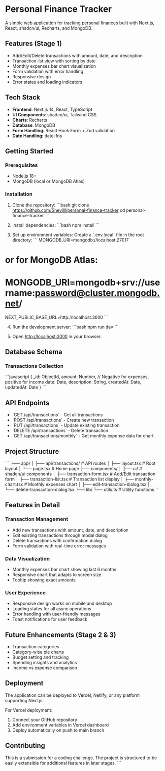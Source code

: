 # Personal Finance Tracker

A simple web application for tracking personal finances built with Next.js, React, shadcn/ui, Recharts, and MongoDB.

## Features (Stage 1)

- Add/Edit/Delete transactions with amount, date, and description
- Transaction list view with sorting by date
- Monthly expenses bar chart visualization
- Form validation with error handling
- Responsive design
- Error states and loading indicators

## Tech Stack

- **Frontend**: Next.js 14, React, TypeScript
- **UI Components**: shadcn/ui, Tailwind CSS
- **Charts**: Recharts
- **Database**: MongoDB
- **Form Handling**: React Hook Form + Zod validation
- **Date Handling**: date-fns

## Getting Started

### Prerequisites

- Node.js 18+
- MongoDB (local or MongoDB Atlas)

### Installation

1. Clone the repository:
   \`\`\`bash
   git clone https://github.com/Shevilll/personal-finance-tracker
   cd personal-finance-tracker
   \`\`\`

2. Install dependencies:
   \`\`\`bash
   npm install
   \`\`\`

3. Set up environment variables:
   Create a \`.env.local\` file in the root directory:
   \`\`\`
   MONGODB_URI=mongodb://localhost:27017

# or for MongoDB Atlas:

# MONGODB_URI=mongodb+srv://username:password@cluster.mongodb.net/

NEXT_PUBLIC_BASE_URL=http://localhost:3000
\`\`\`

4. Run the development server:
   \`\`\`bash
   npm run dev
   \`\`\`

5. Open [http://localhost:3000](http://localhost:3000) in your browser.

## Database Schema

### Transactions Collection

\`\`\`javascript
{
\_id: ObjectId,
amount: Number, // Negative for expenses, positive for income
date: Date,
description: String,
createdAt: Date,
updatedAt: Date
}
\`\`\`

## API Endpoints

- \`GET /api/transactions\` - Get all transactions
- \`POST /api/transactions\` - Create new transaction
- \`PUT /api/transactions\` - Update existing transaction
- \`DELETE /api/transactions\` - Delete transaction
- \`GET /api/transactions/monthly\` - Get monthly expense data for chart

## Project Structure

\`\`\`
├── app/
│ ├── api/transactions/ # API routes
│ ├── layout.tsx # Root layout
│ └── page.tsx # Home page
├── components/
│ ├── ui/ # shadcn/ui components
│ ├── transaction-form.tsx # Add/Edit transaction form
│ ├── transaction-list.tsx # Transaction list display
│ ├── monthly-chart.tsx # Monthly expenses chart
│ ├── edit-transaction-dialog.tsx
│ └── delete-transaction-dialog.tsx
└── lib/
└── utils.ts # Utility functions
\`\`\`

## Features in Detail

### Transaction Management

- Add new transactions with amount, date, and description
- Edit existing transactions through modal dialog
- Delete transactions with confirmation dialog
- Form validation with real-time error messages

### Data Visualization

- Monthly expenses bar chart showing last 6 months
- Responsive chart that adapts to screen size
- Tooltip showing exact amounts

### User Experience

- Responsive design works on mobile and desktop
- Loading states for all async operations
- Error handling with user-friendly messages
- Toast notifications for user feedback

## Future Enhancements (Stage 2 & 3)

- Transaction categories
- Category-wise pie charts
- Budget setting and tracking
- Spending insights and analytics
- Income vs expense comparison

## Deployment

The application can be deployed to Vercel, Netlify, or any platform supporting Next.js.

For Vercel deployment:

1. Connect your GitHub repository
2. Add environment variables in Vercel dashboard
3. Deploy automatically on push to main branch

## Contributing

This is a submission for a coding challenge. The project is structured to be easily extensible for additional features in later stages.
\`\`\`
